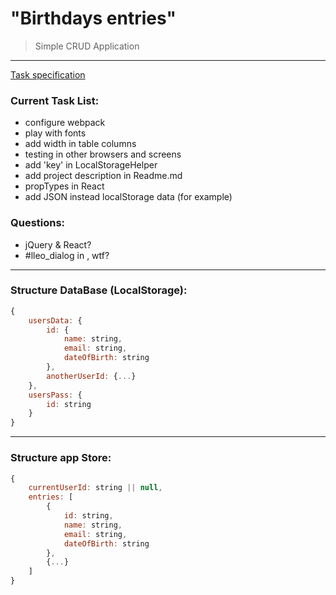 # "Birthdays entries"
> Simple CRUD Application
***

[Task specification](./SPECIFICATION.md)

### Current Task List:
- configure webpack
- play with fonts
- add width in table columns
- testing in other browsers and screens
- add 'key' in LocalStorageHelper
- add project description in Readme.md
- propTypes in React
- add JSON instead localStorage data (for example)

### Questions:
- jQuery & React?
- #lleo_dialog in <style></style>, wtf?

***

### Structure DataBase (LocalStorage):

```javascript
{
	usersData: {
		id: {
			name: string,
			email: string,
			dateOfBirth: string
		},
		anotherUserId: {...}
	},
	usersPass: {
		id: string
	}
}
```

***

### Structure app Store:

```javascript
{
	currentUserId: string || null,
	entries: [
		{
			id: string,
			name: string,
			email: string,
			dateOfBirth: string
		},
		{...}
	]
}
```